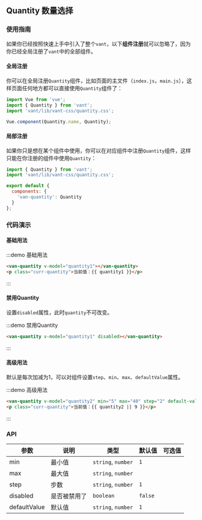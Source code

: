 <style>
@component-namespace demo {
  @b quantity {
    .van-quantity {
      margin-left: 15px;
    }

    .curr-quantity {
      margin: 15px;
    }
  }
}
</style>

<script>
export default {
  data() {
    return {
      quantity1: 1,
      quantity2: null,
    };
  }
};
</script>

## Quantity 数量选择

### 使用指南

如果你已经按照快速上手中引入了整个`vant`，以下**组件注册**就可以忽略了，因为你已经全局注册了`vant`中的全部组件。

#### 全局注册

你可以在全局注册`Quantity`组件，比如页面的主文件（`index.js`，`main.js`），这样页面任何地方都可以直接使用`Quantity`组件了：

```js
import Vue from 'vue';
import { Quantity } from 'vant';
import 'vant/lib/vant-css/quantity.css';

Vue.component(Quantity.name, Quantity);
```

#### 局部注册

如果你只是想在某个组件中使用，你可以在对应组件中注册`Quantity`组件，这样只能在你注册的组件中使用`Quantity`：

```js
import { Quantity } from 'vant';
import 'vant/lib/vant-css/quantity.css';

export default {
  components: {
    'van-quantity': Quantity
  }
};
```

### 代码演示

#### 基础用法

:::demo 基础用法
```html
<van-quantity v-model="quantity1"></van-quantity>
<p class="curr-quantity">当前值：{{ quantity1 }}</p>
```
:::

#### 禁用Quantity

设置`disabled`属性，此时`quantity`不可改变。

:::demo 禁用Quantity
```html
<van-quantity v-model="quantity1" disabled></van-quantity>
```
:::

#### 高级用法

默认是每次加减为1，可以对组件设置`step`、`min`、`max`、`defaultValue`属性。

:::demo 高级用法
```html
<van-quantity v-model="quantity2" min="5" max="40" step="2" default-value="9"></van-quantity>
<p class="curr-quantity">当前值：{{ quantity2 || 9 }}</p>
```
:::

### API

| 参数       | 说明      | 类型       | 默认值       | 可选值       |
|-----------|-----------|-----------|-------------|-------------|
| min | 最小值 | `string`, `number` | `1`         |           |
| max | 最大值 | `string`, `number`  |           |           |
| step | 步数 | `string`, `number`  | `1`         |           |
| disabled | 是否被禁用了 | `boolean`  | `false`      |           |
| defaultValue | 默认值 | `string`, `number`  | `1`      |           |

